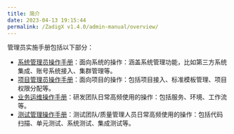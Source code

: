 ```yaml
---
title: 简介
date: 2023-04-13 19:15:44
permalink: /ZadigX v1.4.0/admin-manual/overview/
---
```


管理员实施手册包括以下部分：

- [系统管理员操作手册](/ZadigX%20v1.4.0/system-manual/)：面向系统的操作：涵盖系统管理功能，比如第三方系统集成、账号系统接入、集群管理等。
- [项目管理员操作手册](/ZadigX%20v1.4.0/project-manual/)：面向项目的操作：包括项目接入、标准模板管理、项目权限分配等。
- [业务运维操作手册](/ZadigX%20v1.4.0/developer-manual/)：研发团队日常高频使用的操作：包括服务、环境、工作流等。
- [测试管理操作手册](/ZadigX%20v1.4.0/test-manual/)：测试团队/质量管理人员日常高频使用的操作：包括代码扫描、单元测试、系统测试、集成测试等。
